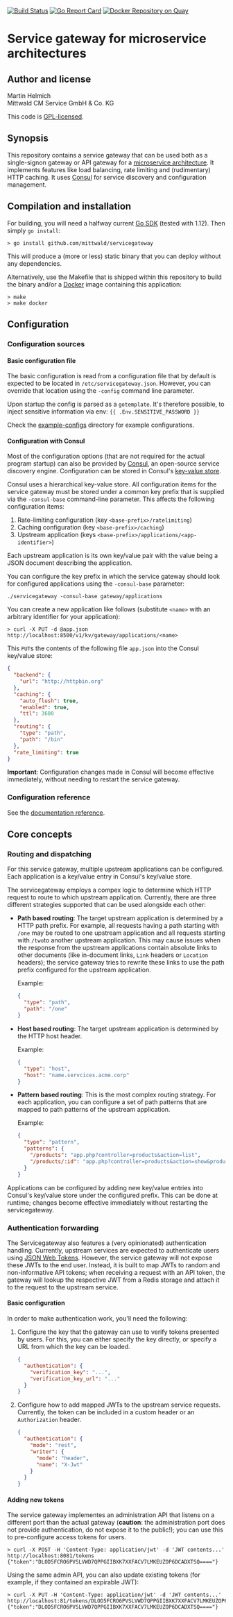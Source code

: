 [![Build Status](https://travis-ci.org/mittwald/servicegateway.svg?branch=master)](https://travis-ci.org/mittwald/servicegateway)
[![Go Report Card](https://goreportcard.com/badge/github.com/mittwald/servicegateway)](https://goreportcard.com/report/github.com/mittwald/servicegateway)
[![Docker Repository on Quay](https://quay.io/repository/mittwald/servicegateway/status "Docker Repository on Quay")](https://quay.io/repository/mittwald/servicegateway)

# Service gateway for microservice architectures

## Author and license

Martin Helmich  
Mittwald CM Service GmbH & Co. KG

This code is [GPL-licensed](LICENSE.txt).

## Synopsis

This repository contains a service gateway that can be used both as a
single-signon gateway or API gateway for a [microservice architecture][fowler-microservices].
It implements features like load balancing, rate limiting and (rudimentary) HTTP
caching. It uses [Consul][consul] for service discovery and configuration
management.

## Compilation and installation

For building, you will need a halfway current [Go SDK][go] (tested with 1.12). Then simply `go install`:

```shellsession
> go install github.com/mittwald/servicegateway
```

This will produce a (more or less) static binary that you can deploy without any
dependencies.

Alternatively, use the Makefile that is shipped within this repository to build
the binary and/or a [Docker][docker] image containing this application:

```shellsession
> make
> make docker
```

## Configuration

### Configuration sources

#### Basic configuration file

The basic configuration is read from a configuration file that by default is
expected to be located in `/etc/servicegateway.json`. However, you can override
that location using the `-config` command line parameter.

Upon startup the config is parsed as a `gotemplate`.
It's therefore possible, to inject sensitive information via env: `{{ .Env.SENSITIVE_PASSWORD }}`

Check the [example-configs](example-configs) directory for example
configurations.

#### Configuration with Consul

Most of the configuration options (that are not required for the actual program
startup) can also be provided by [Consul][consul], an open-source service
discovery engine. Configuration can be stored in Consul's [key-value store][consul-kv].

Consul uses a hierarchical key-value store. All configuration items for the
service gateway must be stored under a common key prefix that is supplied via
the `-consul-base` command-line parameter. This affects the following
configuration items:

1.  Rate-limiting configuration (key `<base-prefix>/ratelimiting`)
2.  Caching configuration (key `<base-prefix>/caching`)
3.  Upstream application (keys `<base-prefix>/applications/<app-identifier>`)

Each upstream application is its own key/value pair with the value being a JSON
document describing the application.

You can configure the key prefix in which the service gateway should look for
configured applications using the `-consul-base` parameter:

    ./servicegateway -consul-base gateway/applications

You can create a new application like follows (substitute `<name>` with an
arbitrary identifier for your application):

```shellsession
> curl -X PUT -d @app.json http://localhost:8500/v1/kv/gateway/applications/<name>
```

This `PUT`s the contents of the following file `app.json` into the Consul
key/value store:

```json
{
  "backend": {
    "url": "http://httpbin.org"
  },
  "caching": {
    "auto_flush": true,
    "enabled": true,
    "ttl": 3600
  },
  "routing": {
    "type": "path",
    "path": "/bin"
  },
  "rate_limiting": true
}
```

**Important**: Configuration changes made in Consul will become effective
immediately, without needing to restart the service gateway.

### Configuration reference

See the [documentation reference](docs/configuration.md).

## Core concepts

### Routing and dispatching

For this service gateway, multiple upstream applications can be configured. Each
application is a key/value entry in Consul's key/value store.

The servicegateway employs a compex logic to determine which HTTP request to
route to which upstream application. Currently, there are three different
strategies supported that can be used alongside each other:

-   **Path based routing**: The target upstream application is determined by a
    HTTP path prefix. For example, all requests having a path starting with
    `/one` may be routed to one upstream application and all requests starting
    with `/two`to another upstream application. This may cause issues when the
    response from the upstream applications contain absolute links to other
    documents (like in-document links, `Link` headers or `Location` headers);
    the service gateway tries to rewrite these links to use the path prefix
    configured for the upstream application.

    Example:

    ```json
    {
      "type": "path",
      "path": "/one"
    }
    ```

-   **Host based routing**: The target upstream application is determined by
    the HTTP host header.

    Example:

    ```json
    {
      "type": "host",
      "host": "name.servcices.acme.corp"
    }
    ```

-   **Pattern based routing**: This is the most complex routing strategy. For
    each application, you can configure a set of path patterns that are mapped
    to path patterns of the upstream application.

    Example:

    ```json
    {
      "type": "pattern",
      "patterns": {
        "/products": "app.php?controller=products&action=list",
        "/products/:id": "app.php?controller=products&action=show&product_id=:id"
      }
    }
    ```

Applications can be configured by adding new key/value entries into Consul's
key/value store under the configured prefix. This can be done at runtime;
changes become effective immediately without restarting the servicegateway.

### Authentication forwarding

The Servicegateway also features a (very opinionated) authentication handling.
Currently, upstream services are expected to authenticate users using
[JSON Web Tokens][jwt]. However, the service gateway will not expose these JWTs
to the end user. Instead, it is built to map JWTs to random and non-informative
API tokens; when receiving a request with an API token, the gateway will lookup
the respective JWT from a Redis storage and attach it to the request to the
upstream service.

#### Basic configuration

In order to make authentication work, you'll need the following:

1.  Configure the key that the gateway can use to verify tokens presented by
    users. For this, you can either specify the key directly, or specify a URL
    from which the key can be loaded.

    ```json
    {
      "authentication": {
        "verification_key": "...",
        "verification_key_url": "..."
      }
    }
    ```

2.  Configure how to add mapped JWTs to the upstream service requests.
    Currently, the token can be included in a custom header or an
    `Authorization` header.

    ```json
    {
      "authentication": {
        "mode": "rest",
        "writer": {
          "mode": "header",
          "name": "X-Jwt"
        }
      }
    }
    ```

#### Adding new tokens

The service gateway implementes an administration API that listens on a
different port than the actual gateway (**caution**: the administration port
does not provide authentication, do not expose it to the public!); you can use
this to pre-configure access tokens for users.

```shellsession
> curl -X POST -H 'Content-Type: application/jwt' -d 'JWT contents...' http://localhost:8081/tokens
{"token":"DLOD5FCRO6PVSLVWD7QPPGIIBXK7XXFACV7LMKEUZOP6DCADXTSQ===="}
```

Using the same admin API, you can also update existing tokens (for example, if
they contained an expirable JWT):

```shellsession
> curl -X PUT -H 'Content-Type: application/jwt' -d 'JWT contents...' http://localhost:81/tokens/DLOD5FCRO6PVSLVWD7QPPGIIBXK7XXFACV7LMKEUZOP6DCADXTSQ%3D%3D%3D%3D
{"token":"DLOD5FCRO6PVSLVWD7QPPGIIBXK7XXFACV7LMKEUZOP6DCADXTSQ===="}
```

[consul]: https://consul.io
[consul-kv]: https://www.consul.io/docs/agent/http/kv.html
[docker]: https://www.docker.com
[fowler-microservices]: http://martinfowler.com/articles/microservices.html
[go]: https://golang.org/dl/
[go-duration]: https://golang.org/pkg/time/#ParseDuration
[jwt]: http://jwt.io/
